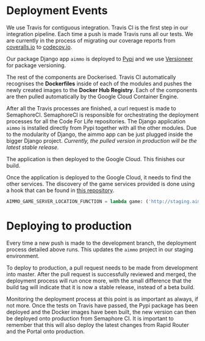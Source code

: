 # Deployment Events

We use Travis for contiguous integration. Travis CI is the first step in our integration pipeline. Each time a push is made Travis runs all our tests. We are currently in the process of migrating our coverage reports from [coveralls.io](https://coveralls.io/) to [codecov.io](https://codecov.io/).

Our package Django app `aimmo` is deployed to [Pypi](https://pypi.python.org/pypi/aimmo) and we use [Versioneer](https://github.com/warner/python-versioneer) for package versioning.

The rest of the components are Dockerised. Travis CI automatically recognises the **Dockerfiles** inside of each of the modules and pushes the newly created images to the **Docker Hub Registry**. Each of the components are then pulled automatically by the Google Cloud Container Engine. 

After all the Travis processes are finished, a curl request is made to SemaphoreCI. SemaphoreCI is responsible for orchestrating the deployment processes for all the Code For Life repositories. The Django application `aimmo` is installed directly from Pypi together with all the other modules. Due to the modularity of Django, the aimmo app can be just plugged inside the bigger Django project. _Currently, the pulled version in production will be the latest stable release._

The application is then deployed to the Google Cloud. This finishes our build.

Once the application is deployed to the Google Cloud, it needs to find the other services. The discovery of the game services provided is done using a hook that can be found in [this repository](https://github.com/ocadotechnology/codeforlife-deploy-appengine). 

```python
AIMMO_GAME_SERVER_LOCATION_FUNCTION = lambda game: ('http://staging.aimmo.codeforlife.education', "/game/%s/socket.io" % game)
```

# Deploying to production

Every time a new push is made to the development branch, the deployment process detailed above runs. This updates the `aimmo` project in our staging environment.

To deploy to production, a pull request needs to be made from development into master. After the pull request is successfully reviewed and merged, the deployment process will run once more, with the small difference that the build tag will indicate that it is now a stable release, instead of a beta build.

Monitoring the deployment process at this point is as important as always, if not more. Once the tests on Travis have passed, the Pypi package has been deployed and the Docker images have been built, the new version can then be deployed onto production from Semaphore CI. It is important to remember that this will also deploy the latest changes from Rapid Router and the Portal onto production.
